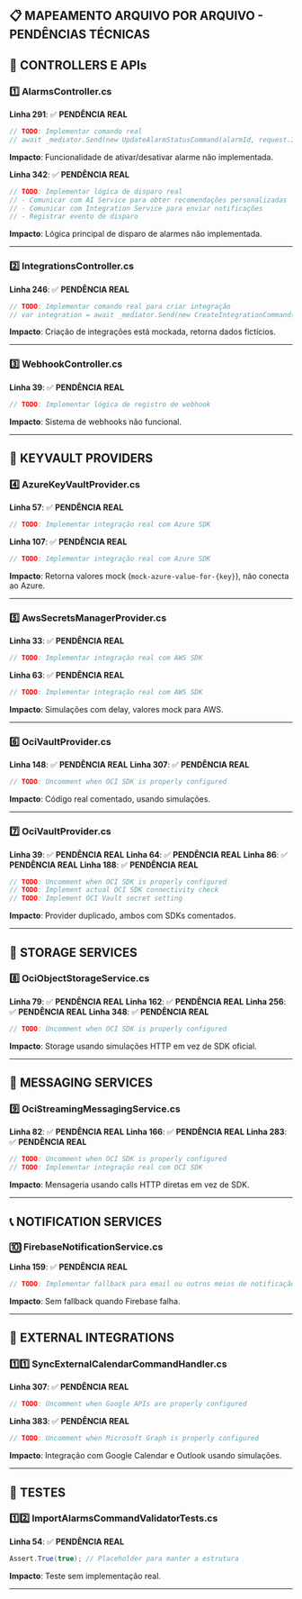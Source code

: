 ## 📋 **MAPEAMENTO ARQUIVO POR ARQUIVO - PENDÊNCIAS TÉCNICAS**

## **📂 CONTROLLERS E APIs**

### **1️⃣ AlarmsController.cs**
**Linha 291**: ✅ **PENDÊNCIA REAL**
```csharp
// TODO: Implementar comando real
// await _mediator.Send(new UpdateAlarmStatusCommand(alarmId, request.IsActive));
```
**Impacto**: Funcionalidade de ativar/desativar alarme não implementada.

**Linha 342**: ✅ **PENDÊNCIA REAL** 
```csharp
// TODO: Implementar lógica de disparo real
// - Comunicar com AI Service para obter recomendações personalizadas
// - Comunicar com Integration Service para enviar notificações
// - Registrar evento de disparo
```
**Impacto**: Lógica principal de disparo de alarmes não implementada.

---

### **2️⃣ IntegrationsController.cs**
**Linha 246**: ✅ **PENDÊNCIA REAL**
```csharp
// TODO: Implementar comando real para criar integração
// var integration = await _mediator.Send(new CreateIntegrationCommand(alarmId, request));
```
**Impacto**: Criação de integrações está mockada, retorna dados fictícios.

---

### **3️⃣ WebhookController.cs**
**Linha 39**: ✅ **PENDÊNCIA REAL**
```csharp
// TODO: Implementar lógica de registro de webhook
```
**Impacto**: Sistema de webhooks não funcional.

---

## **🔐 KEYVAULT PROVIDERS**

### **4️⃣ AzureKeyVaultProvider.cs**
**Linha 57**: ✅ **PENDÊNCIA REAL**
```csharp
// TODO: Implementar integração real com Azure SDK
```
**Linha 107**: ✅ **PENDÊNCIA REAL**
```csharp
// TODO: Implementar integração real com Azure SDK
```
**Impacto**: Retorna valores mock (`mock-azure-value-for-{key}`), não conecta ao Azure.

---

### **5️⃣ AwsSecretsManagerProvider.cs**
**Linha 33**: ✅ **PENDÊNCIA REAL**
```csharp
// TODO: Implementar integração real com AWS SDK
```
**Linha 63**: ✅ **PENDÊNCIA REAL**
```csharp
// TODO: Implementar integração real com AWS SDK
```
**Impacto**: Simulações com delay, valores mock para AWS.

---

### **6️⃣ OciVaultProvider.cs**
**Linha 148**: ✅ **PENDÊNCIA REAL**
**Linha 307**: ✅ **PENDÊNCIA REAL**
```csharp
// TODO: Uncomment when OCI SDK is properly configured
```
**Impacto**: Código real comentado, usando simulações.

---

### **7️⃣ OciVaultProvider.cs** 
**Linha 39**: ✅ **PENDÊNCIA REAL**
**Linha 64**: ✅ **PENDÊNCIA REAL**
**Linha 86**: ✅ **PENDÊNCIA REAL**
**Linha 188**: ✅ **PENDÊNCIA REAL**
```csharp
// TODO: Uncomment when OCI SDK is properly configured
// TODO: Implement actual OCI SDK connectivity check
// TODO: Implement OCI Vault secret setting
```
**Impacto**: Provider duplicado, ambos com SDKs comentados.

---

## **💾 STORAGE SERVICES**

### **8️⃣ OciObjectStorageService.cs**
**Linha 79**: ✅ **PENDÊNCIA REAL**
**Linha 162**: ✅ **PENDÊNCIA REAL** 
**Linha 256**: ✅ **PENDÊNCIA REAL**
**Linha 348**: ✅ **PENDÊNCIA REAL**
```csharp
// TODO: Uncomment when OCI SDK is properly configured
```
**Impacto**: Storage usando simulações HTTP em vez de SDK oficial.

---

## **📨 MESSAGING SERVICES**

### **9️⃣ OciStreamingMessagingService.cs**
**Linha 82**: ✅ **PENDÊNCIA REAL**
**Linha 166**: ✅ **PENDÊNCIA REAL**
**Linha 283**: ✅ **PENDÊNCIA REAL**
```csharp
// TODO: Uncomment when OCI SDK is properly configured
// TODO: Implementar integração real com OCI SDK
```
**Impacto**: Mensageria usando calls HTTP diretas em vez de SDK.

---

## **📞 NOTIFICATION SERVICES**

### **🔟 FirebaseNotificationService.cs**
**Linha 159**: ✅ **PENDÊNCIA REAL**
```csharp
// TODO: Implementar fallback para email ou outros meios de notificação
```
**Impacto**: Sem fallback quando Firebase falha.

---

## **🔗 EXTERNAL INTEGRATIONS**

### **1️⃣1️⃣ SyncExternalCalendarCommandHandler.cs**
**Linha 307**: ✅ **PENDÊNCIA REAL**
```csharp
// TODO: Uncomment when Google APIs are properly configured
```
**Linha 383**: ✅ **PENDÊNCIA REAL**
```csharp
// TODO: Uncomment when Microsoft Graph is properly configured
```
**Impacto**: Integração com Google Calendar e Outlook usando simulações.

---

## **🧪 TESTES**

### **1️⃣2️⃣ ImportAlarmsCommandValidatorTests.cs**
**Linha 54**: ✅ **PENDÊNCIA REAL**
```csharp
Assert.True(true); // Placeholder para manter a estrutura
```
**Impacto**: Teste sem implementação real.

---
